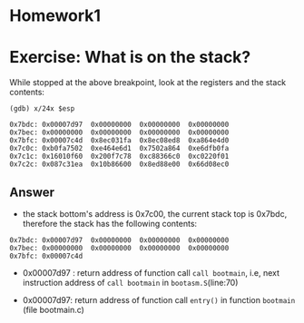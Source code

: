 # Homework1

# Exercise: What is on the stack?
While stopped at the above breakpoint, look at the registers and the stack contents:


```
(gdb) x/24x $esp

0x7bdc:	0x00007d97	0x00000000	0x00000000	0x00000000
0x7bec:	0x00000000	0x00000000	0x00000000	0x00000000
0x7bfc:	0x00007c4d	0x8ec031fa	0x8ec08ed8	0xa864e4d0
0x7c0c:	0xb0fa7502	0xe464e6d1	0x7502a864	0xe6dfb0fa
0x7c1c:	0x16010f60	0x200f7c78	0xc88366c0	0xc0220f01
0x7c2c:	0x087c31ea	0x10b86600	0x8ed88e00	0x66d08ec0
```

## Answer
+ the stack bottom's address is 0x7c00, the current stack top is 0x7bdc, therefore the stack has the following contents:
```
0x7bdc:	0x00007d97	0x00000000	0x00000000	0x00000000
0x7bec:	0x00000000	0x00000000	0x00000000	0x00000000
0x7bfc:	0x00007c4d

```


+ 0x00007d97 : return address of function call `call bootmain`, i.e, next instruction address of `call bootmain` in `bootasm.S`(line:70)


+ 0x00007d97: return address of function call `entry()` in function `bootmain` (file bootmain.c)


